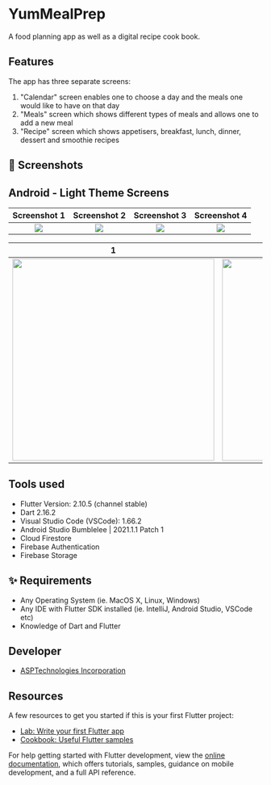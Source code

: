 # YumMealPrep

A food planning app as well as a digital recipe cook book.

## Features

The app has three separate screens:

1.  "Calendar" screen enables one to choose a day and the meals one would like to have on that day
2.  "Meals" screen which shows different types of meals and allows one to add a new meal
3.  "Recipe" screen which shows appetisers, breakfast, lunch, dinner, dessert and smoothie recipes

## 📸 Screenshots

## Android - Light Theme Screens

|         **Screenshot 1**         |          **Screenshot 2**          |         **Screenshot 3**         |         **Screenshot 4**          |
| :------------------------------: | :--------------------------------: | :------------------------------: | :-------------------------------: |
| <img src="screenshots/1.png"  /> | <img src="screenshots/2.png"    /> | <img src="screenshots/3.png"  /> | <img src="screenshots/4.png"   /> |

| 1                                         | 2                                         |
| ----------------------------------------- | ----------------------------------------- |
| <img src="screenshots/5.png" width="400"> | <img src="screenshots/5.png" width="400"> |

## Tools used

- Flutter Version: 2.10.5 (channel stable)
- Dart 2.16.2
- Visual Studio Code (VSCode): 1.66.2
- Android Studio Bumblelee | 2021.1.1 Patch 1
- Cloud Firestore
- Firebase Authentication
- Firebase Storage

## ✨ Requirements

- Any Operating System (ie. MacOS X, Linux, Windows)
- Any IDE with Flutter SDK installed (ie. IntelliJ, Android Studio, VSCode etc)
- Knowledge of Dart and Flutter

## Developer

- [ASPTechnologies Incorporation](https://github.com/Sherida101)

## Resources

A few resources to get you started if this is your first Flutter project:

- [Lab: Write your first Flutter app](https://docs.flutter.dev/get-started/codelab)
- [Cookbook: Useful Flutter samples](https://docs.flutter.dev/cookbook)

For help getting started with Flutter development, view the
[online documentation](https://docs.flutter.dev/), which offers tutorials,
samples, guidance on mobile development, and a full API reference.
